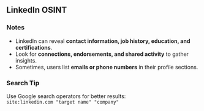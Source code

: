 ## LinkedIn OSINT  

### Notes  
- LinkedIn can reveal **contact information, job history, education, and certifications**.  
- Look for **connections, endorsements, and shared activity** to gather insights.  
- Sometimes, users list **emails or phone numbers** in their profile sections.  

### Search Tip  
Use Google search operators for better results:  
`site:linkedin.com "target name" "company"`  

